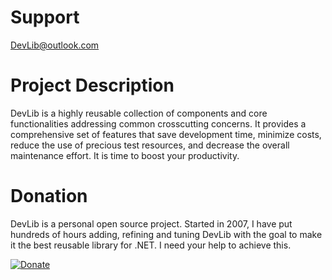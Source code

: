 # Support
DevLib@outlook.com

# Project Description
DevLib is a highly reusable collection of components and core functionalities addressing common crosscutting concerns. It provides a comprehensive set of features that save development time, minimize costs, reduce the use of precious test resources, and decrease the overall maintenance effort.
It is time to boost your productivity.

# Donation 
DevLib is a personal open source project. Started in 2007, I have put hundreds of hours adding, refining and tuning DevLib with the goal to make it the best reusable library for .NET. I need your help to achieve this.

<p><a href="https://www.paypal.com/cgi-bin/webscr?cmd=_s-xclick&hosted_button_id=L473J8JFH3DS4" target="_blank"><img src="https://www.paypalobjects.com/en_US/i/btn/btn_donateCC_LG.gif" alt="Donate"></a></p>

